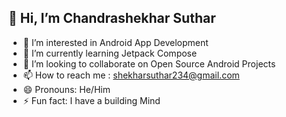 ## 👋 Hi, I’m Chandrashekhar Suthar

- 👀 I’m interested in Android App Development
- 🌱 I’m currently learning Jetpack Compose
- 💞️ I’m looking to collaborate on Open Source Android Projects
- 📫 How to reach me : shekharsuthar234@gmail.com
- 😄 Pronouns: He/Him
- ⚡ Fun fact: I have a building Mind

<!---
ChandrashekharSuthar/ChandrashekharSuthar is a ✨ special ✨ repository because its `README.md` (this file) appears on your GitHub profile.
You can click the Preview link to take a look at your changes.
--->
